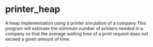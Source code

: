 # printer_heap
A heap implementation using a printer simulation of a company
This program will estimate the minimum number of printers needed in a company so that the average waiting time of a print request does not exceed a given amount of time.
